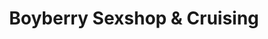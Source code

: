 ---
title: "Boyberry Sexshop & Cruising"
url: /barcelona/boyberry-sexshop-und-cruising/
shop: erótico
---